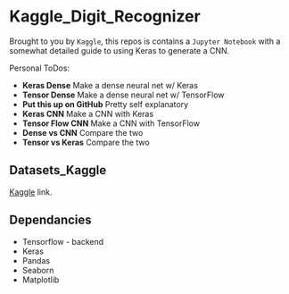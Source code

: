 # Kaggle_Digit_Recognizer

Brought to you by `Kaggle`, this repos is contains a `Jupyter Notebook` with a somewhat detailed guide to using Keras to generate a CNN.

Personal ToDos:

* **Keras Dense**  Make a dense neural net w/ Keras
* **Tensor Dense** Make a dense neural net w/ TensorFlow
* **Put this up on GitHub** Pretty self explanatory
* **Keras CNN** Make a CNN with Keras
* **Tensor Flow CNN** Make a CNN with TensorFlow
* **Dense vs CNN** Compare the two
* **Tensor vs Keras** Compare the two

## Datasets_Kaggle

[Kaggle](https://www.kaggle.com/c/digit-recognizer) link.

## Dependancies

* Tensorflow - backend
* Keras
* Pandas
* Seaborn
* Matplotlib
